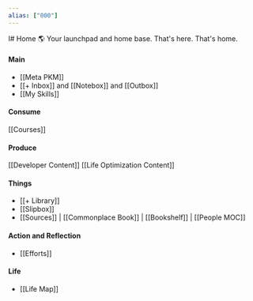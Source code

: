 ```yaml
---
alias: ["000"]
---
```

I# Home 🌎
Your launchpad and home base. That's here. That's home.
#### Main
- [[Meta PKM]] 
- [[+ Inbox]] and [[Notebox]] and [[Outbox]]
- [[My Skills]]
#### Consume
[[Courses]]

#### Produce
[[Developer Content]]
[[Life Optimization Content]]

#### Things
- [[+ Library]]
- [[Slipbox]]
- [[Sources]] | [[Commonplace Book]] | [[Bookshelf]] | [[People MOC]] 
#### Action and Reflection
- [[Efforts]]
#### Life
- [[Life Map]]
